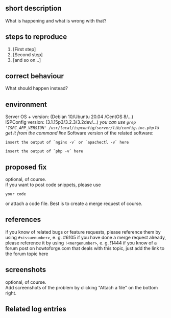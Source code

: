 <!-- Before creating a bug report, please:
- Read the contribution guidelines: https://git.ispconfig.org/ispconfig/ispconfig3/-/blob/develop/CONTRIBUTING.md
- Do not ask support questions here. If you are unsure if your problem is a bug, post a thread on the forum: https://www.howtoforge.com/community/#ispconfig-3.23
- Make sure to remove any content from the description that you did not add. For example, if there are no related log entries, remove the whole "Related log entries" part.
-->

## short description
What is happening and what is wrong with that?

## steps to reproduce
1. [First step]
2. [Second step]
3. [and so on...]

## correct behaviour
What should happen instead?

## environment
Server OS + version: (Debian 10/Ubuntu 20.04 /CentOS 8/...)  
ISPConfig version: (3.1.15p3/3.2.3/3.2dev/...)
_you can use `grep 'ISPC_APP_VERSION' /usr/local/ispconfig/server/lib/config.inc.php` to get it from the command line_
Software version of the related software:
```
insert the output of `nginx -v` or `apachectl -v` here
```
```
insert the output of `php -v` here
```

## proposed fix
optional, of course.  
if you want to post code snippets, please use  
```  
your code  
```
or attach a code file. Best is to create a merge request of course.

## references
if you know of related bugs or feature requests, please reference them by using `#<issuenumber>`, e. g. #6105
if you have done a merge request already, please reference it by using `!<mergenumber>`, e. g. !1444 
if you know of a forum post on howtoforge.com that deals with this topic, just add the link to the forum topic here

## screenshots
optional, of course.  
Add screenshots of the problem by clicking "Attach a file" on the bottom right.

## Related log entries
